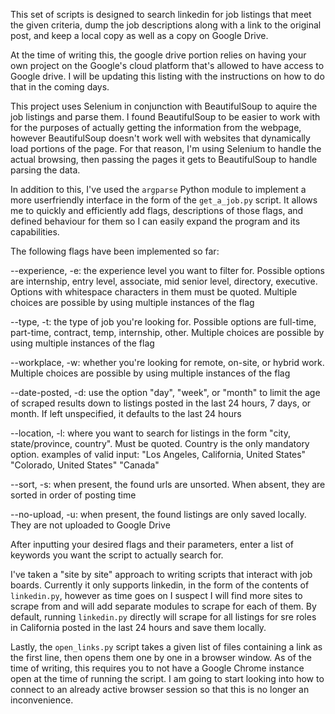 This set of scripts is designed to search linkedin for job
listings that meet the given criteria, dump the job
descriptions along with a link to the original post, and
keep a local copy as well as a copy on Google Drive.

At the time of writing this, the google drive portion
relies on having your own project on the Google's cloud
platform that's allowed to have access to Google drive.
I will be updating this listing with the instructions on
how to do that in the coming days.

This project uses Selenium in conjunction with
BeautifulSoup to aquire the job listings and parse them.
I found BeautifulSoup to be easier to work with for the
purposes of actually getting the information from the
webpage, however BeautifulSoup doesn't work well with
websites that dynamically load portions of the page. For
that reason, I'm using Selenium to handle the actual
browsing, then passing the pages it gets to
BeautifulSoup to handle parsing the data.

In addition to this, I've used the `argparse` Python
module to implement a more userfriendly interface in the
form of the `get_a_job.py` script. It allows me to
quickly and efficiently add flags, descriptions of those
flags, and defined behaviour for them so I can easily
expand the program and its capabilities.

The following flags have been implemented so far:

--experience, -e: the experience level you want to
				filter for. Possible options are 
				internship, entry level, associate,
				mid senior level, directory, executive.
				Options with whitespace characters in them
				must be quoted. Multiple choices are possible
				by using multiple instances of the flag

--type, -t:	the type of job you're looking for. Possible
				options are full-time, part-time,
				contract, temp, internship, other. Multiple
				choices are possible by using multiple
				instances of the flag

--workplace, -w: whether you're looking for remote, on-site,
				or hybrid work. Multiple choices are possible
				by using multiple instances of the flag

--date-posted, -d: use the option "day", "week", or "month"
				to limit the age of scraped results down to
				listings posted in the last 24 hours, 7 days,
				or month. If left unspecified, it defaults to
				the last 24 hours

--location, -l: where you want to search for listings in the
				form "city, state/province, country". Must be
				quoted. Country is the only mandatory option.
				examples of valid input:
				"Los Angeles, California, United States"
				"Colorado, United States"
				"Canada"

--sort, -s: when present, the found urls are unsorted. When
				absent, they are sorted in order of posting
				time

--no-upload, -u: when present, the found listings are only
				saved locally. They are not uploaded to 
				Google Drive

After inputting your desired flags and their parameters, enter
a list of keywords you want the script to actually search for.

I've taken a "site by site" approach to writing scripts that
interact with job boards. Currently it only supports linkedin,
in the form of the contents of `linkedin.py`, however as time
goes on I suspect I will find more sites to scrape from and
will add separate modules to scrape for each of them. By
default, running `linkedin.py` directly will scrape for all
listings for sre roles in California posted in the last 24
hours and save them locally.

Lastly, the `open_links.py` script takes a given list of
files containing a link as the first line, then opens them
one by one in a browser window. As of the time of writing,
this requires you to not have a Google Chrome instance open
at the time of running the script. I am going to start
looking into how to connect to an already active browser
session so that this is no longer an inconvenience.
